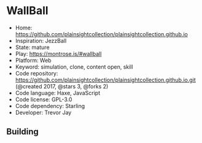 # WallBall

- Home: https://github.com/plainsightcollection/plainsightcollection.github.io
- Inspiration: JezzBall
- State: mature
- Play: https://montrose.is/#wallball
- Platform: Web
- Keyword: simulation, clone, content open, skill
- Code repository: https://github.com/plainsightcollection/plainsightcollection.github.io.git (@created 2017, @stars 3, @forks 2)
- Code language: Haxe, JavaScript
- Code license: GPL-3.0
- Code dependency: Starling
- Developer: Trevor Jay

## Building

